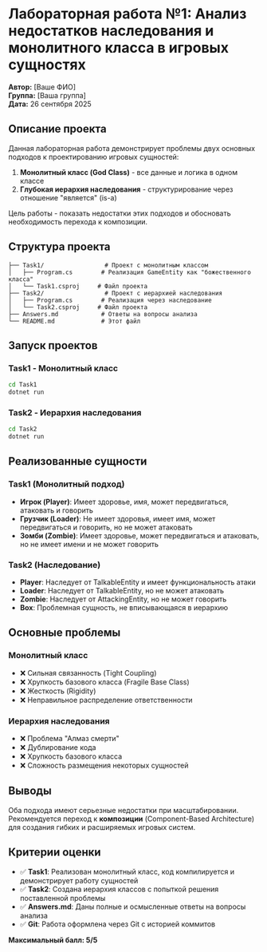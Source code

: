 # Лабораторная работа №1: Анализ недостатков наследования и монолитного класса в игровых сущностях

**Автор:** [Ваше ФИО]  
**Группа:** [Ваша группа]  
**Дата:** 26 сентября 2025

## Описание проекта

Данная лабораторная работа демонстрирует проблемы двух основных подходов к проектированию игровых сущностей:

1. **Монолитный класс (God Class)** - все данные и логика в одном классе
2. **Глубокая иерархия наследования** - структурирование через отношение "является" (is-a)

Цель работы - показать недостатки этих подходов и обосновать необходимость перехода к композиции.

## Структура проекта

```
├── Task1/                 # Проект с монолитным классом
│   ├── Program.cs        # Реализация GameEntity как "божественного класса"
│   └── Task1.csproj     # Файл проекта
├── Task2/                 # Проект с иерархией наследования
│   ├── Program.cs        # Реализация через наследование
│   └── Task2.csproj     # Файл проекта
├── Answers.md            # Ответы на вопросы анализа
└── README.md             # Этот файл
```

## Запуск проектов

### Task1 - Монолитный класс
```bash
cd Task1
dotnet run
```

### Task2 - Иерархия наследования
```bash
cd Task2
dotnet run
```

## Реализованные сущности

### Task1 (Монолитный подход)
- **Игрок (Player)**: Имеет здоровье, имя, может передвигаться, атаковать и говорить
- **Грузчик (Loader)**: Не имеет здоровья, имеет имя, может передвигаться и говорить, но не может атаковать
- **Зомби (Zombie)**: Имеет здоровье, может передвигаться и атаковать, но не имеет имени и не может говорить

### Task2 (Наследование)
- **Player**: Наследует от TalkableEntity и имеет функциональность атаки
- **Loader**: Наследует от TalkableEntity, но не может атаковать
- **Zombie**: Наследует от AttackingEntity, но не может говорить
- **Box**: Проблемная сущность, не вписывающаяся в иерархию

## Основные проблемы

### Монолитный класс
- ❌ Сильная связанность (Tight Coupling)
- ❌ Хрупкость базового класса (Fragile Base Class)
- ❌ Жесткость (Rigidity)
- ❌ Неправильное распределение ответственности

### Иерархия наследования
- ❌ Проблема "Алмаз смерти"
- ❌ Дублирование кода
- ❌ Хрупкость базового класса
- ❌ Сложность размещения некоторых сущностей

## Выводы

Оба подхода имеют серьезные недостатки при масштабировании. Рекомендуется переход к **композиции** (Component-Based Architecture) для создания гибких и расширяемых игровых систем.

## Критерии оценки

- ✅ **Task1**: Реализован монолитный класс, код компилируется и демонстрирует работу сущностей
- ✅ **Task2**: Создана иерархия классов с попыткой решения поставленной проблемы
- ✅ **Answers.md**: Даны полные и осмысленные ответы на вопросы анализа
- ✅ **Git**: Работа оформлена через Git с историей коммитов

**Максимальный балл: 5/5**
